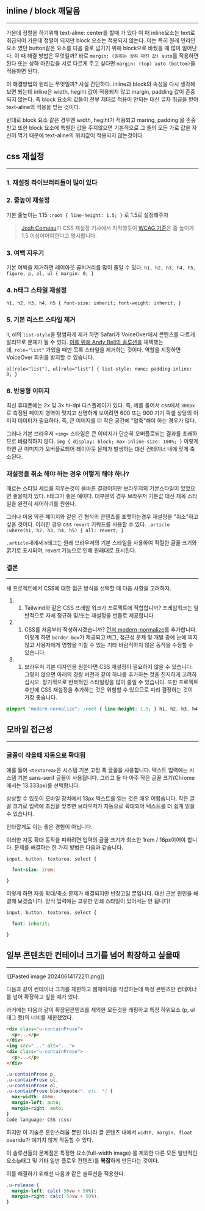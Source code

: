 ## inline / block 깨달음
---
가운데 정렬을 하기위해 text-aline: center를 할때 가 있다
이 때 inline요소는 text로 취급되어 가운데 정렬이 되지만 block 요소는 적용되지 않는다.
이는 특히 원래 인라인 요소 였던 button같은 요소를 다음 줄로 넘기기 위해 block으로 바꿨을 때 많이 일어난다. 이 때 해결 방법은 무엇일까?
바로 `margin: (원하는 상하 마진 값) auto`를 적용하면 된다 또는 상하 마진값을 서로 다르게 주고 싶다면 `margin: (top) auto (bottom)`을 적용하면 된다.

이 해결방법의 원리는 무엇일까? 사실 간단하다.
inline과 block의 속성을 다시 생각해보면 되는데 inline은 width, hegiht 값이 적용되지 않고 margin, padding 값이 존중되지 않는다. 즉 block 요소의 값들이 전부 제대로 적용이 안되는 대신 글자 취급을 받아 text-aline의 적용을 받는 것이다.

반대로 block 요소 같은 경우엔 width, hegiht가 적용되고 maring, padding 을 존중받고 또한 block 요소에 특별한 값을 주지않으면 기본적으로 그 줄의 모든 가로 값을 자신이 먹기 때문에 text-aline의 위치값이 적용되지 않는것이다.


## css 재설정
---
### 1. 재설정 라이브러리들이 많이 있다

### 2. 줄높이 재설정
기본 줄높이는 1.15
`:root { line-height: 1.5; }` 로 1.5로 설정해주자
>[Josh Comeau](https://www.joshwcomeau.com/css/custom-css-reset/)가 CSS 재설정 기사에서 지적했듯이 [WCAG 기준](https://www.w3.org/WAI/WCAG21/Understanding/text-spacing.html)은 줄 높이가 1.5 이상이어야한다고 명시합니다.

### 3. 여백 지우기
기본 여백을 제거하면 레이아웃 골치거리를 많이 줄일 수 있다.
`h1, h2, h3, h4, h5, figure, p, ol, ul { margin: 0; }`

### 4. h태그 스타일 재설정
`h1, h2, h3, h4, h5 { font-size: inherit; font-weight: inherit; }`

### 5. 기본 리스트 스타일 제거
li, ol의 `list-style`을 평범하게 제거 하면 Safari가 VoiceOver에서 콘텐츠를 다르게 알리므로 문제가 될 수 있다.
[이를 위해 Andy Bell의 솔루션을](https://piccalil.li/blog/a-more-modern-css-reset/) 채택했는데, `role="list"` 가있을 때만 목록 스타일을 제거하는 것이다. 역할을 지정하면 VoiceOver 회귀를 방지할 수 있습니다.

`ol[role="list"], ul[role="list"] { list-style: none; padding-inline: 0; }`


### 6. 반응형 이미지
최신 휴대폰에는 2x 및 3x hi-dpi 디스플레이가 있다. 즉, 예를 들어서 css에서 `300px`로 측정된 페이지 영역이 멋지고 선명하게 보이려면 600 또는 900 기기 픽셀 상당의 이미지 데이터가 필요하다. 즉, 큰 이미지를 더 작은 공간에 "압축"해야 하는 경우가 많다.

그러나 기본 브라우저 `<img>` 스타일은 큰 이미지가 단순히 오버플로되는 결과를 초래하므로 바람직하지 않다.
`img { display: block; max-inline-size: 100%; }`
 이렇게 하면 큰 이미지가 오버플로되어 레이아웃 문제가 발생하는 대신 컨테이너 내에 맞게 축소된다.

### 재설정을 취소 해야 하는 경우 어떻게 해야 하나?

때로는 스타일 세트를 지우는것이 올바른 결정이지만 브라우저의 기본스타일이 있었으면 좋을때가 있다. `h`태그가 좋은 예이다. 대부분의 경우 브라우저 기본값 대신 제목 스타일을 완전히 제어하기를 원한다.

그러나 이용 약관 페이지와 같은 긴 형식의 콘텐츠를 포맷하는경우 재설정을 "취소"하고 싶을 것이다. 이러한 경우 css `revert` 키워드를 사용할 수 있다.
`.article :where(h1, h2, h3, h4, h5) { all: revert; }`

`.article`내에서 `h`태그는 원래 브라우저의 기본 스타일을 사용하여 적절한 글꼴 크기와 굵기로 표시되며, revert 기능으로 인해 원래대로 표시된다.


### 결론
---
새 프로젝트에서 CSS에 대한 접근 방식을 선택할 때 다음 사항을 고려하자.

1. 1. Tailwind와 같은 CSS 프레임 워크가 프로젝트에 적합합니까? 프레임워크는 일반적으로 자체 정규화 및/또는 재설정을 번들로 제공합니다.
2. 1. CSS를 처음부터 작성하시겠습니까? [먼저 modern-normalize](https://github.com/sindresorhus/modern-normalize)를 추가합니다. 이렇게 하면 `border-box`가 제공되고 버그, 접근성 문제 및 개발 중에 눈에 띄지 않고 사용자에게 영향을 미칠 수 있는 기타 바람직하지 않은 동작을 수정할 수 있습니다.
3. 1. 브라우저 기본 디자인을 원한다면 CSS 재설정이 필요하지 않을 수 있습니다. 그렇지 않으면 아래의 경량 버전과 같이 하나를 추가하는 것을 진지하게 고려하십시오. 장기적으로 반복적인 스타일링을 많이 줄일 수 있습니다. 또한 프로젝트 후반에 CSS 재설정을 추가하는 것은 위험할 수 있으므로 미리 결정하는 것이 가장 좋습니다.
```css
@import "modern-normalize"; :root { line-height: 1.5; } h1, h2, h3, h4, h5, figure, p, ol, ul { margin: 0; } ol[role="list"], ul[role="list"] { list-style: none; padding-inline: 0; } h1, h2, h3, h4, h5 { font-size: inherit; font-weight: inherit; } img { display: block; max-inline-size: 100%; }
```

## 모바일 접근성
---
### 글꼴이 작을때 자동으로 확대됨

예를 들어 `<textarea>`은 시스템 기본 고정 폭 글꼴을 사용합니다. 텍스트 입력에는 시스템 기본 sans-serif 글꼴이 사용됩니다. 그리고 둘 다 아주 작은 글꼴 크기(Chrome에서는 13.333px)를 선택합니다.

상상할 수 있듯이 모바일 장치에서 13px 텍스트를 읽는 것은 매우 어렵습니다. 작은 글꼴 크기로 입력에 초점을 맞추면 브라우저가 자동으로 확대되어 텍스트를 더 쉽게 읽을 수 있습니다.

안타깝게도 이는 좋은 경험이 아닙니다.

이러한 자동 확대 동작을 피하려면 입력의 글꼴 크기가 최소한 1rem / 16px이어야 합니다. 문제를 해결하는 한 가지 방법은 다음과 같습니다.

```css
input, button, textarea, select {

  font-size: 1rem;

}
```

이렇게 하면 자동 확대/축소 문제가 해결되지만 반창고일 뿐입니다. 대신 근본 원인을 해결해 보겠습니다. 양식 입력에는 고유한 인쇄 스타일이 있어서는 안 됩니다!

```css
input, button, textarea, select {

  font: inherit;

}
```


## 일부 콘텐츠만 컨테이너 크기를 넘어 확장하고 싶을때
---
![[Pasted image 20240614172211.png]]

다음과 같이 컨테이너 크기를 제한하고 웹페이지를 작성하는데 특정 콘텐츠만 컨테이너를 넘어 확장하고 싶을 때가 있다.

과거에는 다음과 같이 확장된콘텐츠를 제외한 모든것을 래핑하고 특정 하위요소 (p, ul태그 등)의 너비를 제한했었다.
```html
<div class="u-containProse">
  <p>...</p>
</div>
<img src="..." alt="...">
<div class="u-containProse">
  <p>...</p>
</div>
```
```css
.u-containProse p,
.u-containProse ul,
.u-containProse ol,
.u-containProse blockquote/*, etc. */ {
  max-width: 40em;
  margin-left: auto;
  margin-right: auto;
}
Code language: CSS (css)

```

하지만 이 기술은 혼란스러울 뿐만 아니라 글 콘텐츠 내에서 `width, margin, float` overide가 예기치 않게 작동할 수 있다.

이 솔루션들의 문제점은 특정한 요소(full-width image) 를 제외한 다른 모든 일반적인 요소(`p`태그 및 기타 일반 플로우 컨텐츠)를 **복잡**하게 만든다는 것이다.

이를 해결하기 위해선 다음과 같은 솔루션을 적용한다.
```css
.u-release {
  margin-left: calc(-50vw + 50%);
  margin-right: calc(-50vw + 50%);
}
```

